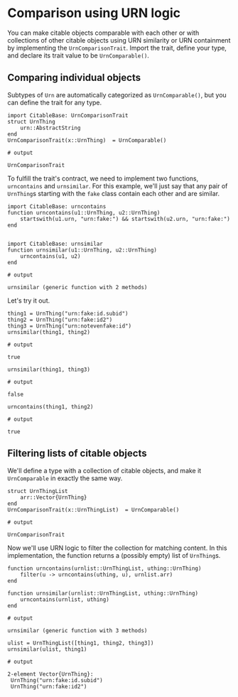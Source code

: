 # Comparison using URN logic

You can make citable objects comparable with each other or with collections of other citable objects using URN similarity or URN containment by implementing the `UrnComparisonTrait`.  Import the trait, define your type, and declare its trait value to be `UrnComparable()`.


## Comparing individual objects


Subtypes of `Urn` are automatically categorized as `UrnComparable()`, but you can define the trait for any type.


```jldoctest citable
import CitableBase: UrnComparisonTrait
struct UrnThing
    urn::AbstractString
end
UrnComparisonTrait(x::UrnThing)  = UrnComparable()

# output

UrnComparisonTrait
```

To fulfill the trait's contract, we need to implement two functions, `urncontains` and `urnsimilar`.  For this example, we'll just say that any pair of `UrnThing`s starting with the `fake` class contain each other and are similar.

```jldoctest citable
import CitableBase: urncontains
function urncontains(u1::UrnThing, u2::UrnThing)
    startswith(u1.urn, "urn:fake:") && startswith(u2.urn, "urn:fake:")
end


import CitableBase: urnsimilar
function urnsimilar(u1::UrnThing, u2::UrnThing)
    urncontains(u1, u2)
end

# output

urnsimilar (generic function with 2 methods)
```

Let's try it out.


```jldoctest citable
thing1 = UrnThing("urn:fake:id.subid")
thing2 = UrnThing("urn:fake:id2")
thing3 = UrnThing("urn:notevenfake:id")
urnsimilar(thing1, thing2)

# output

true
```

```jldoctest citable
urnsimilar(thing1, thing3)

# output

false
```

```jldoctest citable
urncontains(thing1, thing2)

# output

true
```

## Filtering lists of citable objects 

We'll define a type with a collection of citable objects, and make it `UrnComparable` in exactly the same way.

```jldoctest citable
struct UrnThingList
    arr::Vector{UrnThing}
end
UrnComparisonTrait(x::UrnThingList)  = UrnComparable()
 
# output

UrnComparisonTrait
```

Now we'll use URN logic to filter the collection for matching content.  In this implementation, the function returns a (possibly empty) list of `UrnThing`s.
 
```jldoctest citable
function urncontains(urnlist::UrnThingList, uthing::UrnThing)
    filter(u -> urncontains(uthing, u), urnlist.arr)
end

function urnsimilar(urnlist::UrnThingList, uthing::UrnThing)
    urncontains(urnlist, uthing)
end

# output

urnsimilar (generic function with 3 methods)
```


```jldoctest citable
ulist = UrnThingList([thing1, thing2, thing3])
urnsimilar(ulist, thing1)

# output

2-element Vector{UrnThing}:
 UrnThing("urn:fake:id.subid")
 UrnThing("urn:fake:id2")
```